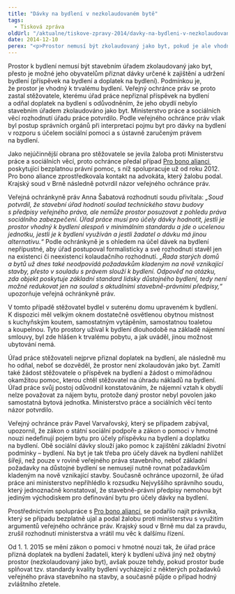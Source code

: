 ```yaml
---
title: "Dávky na bydlení v nezkolaudovaném bytě"
tags:
  - Tisková zpráva
oldUrl: "/aktualne/tiskove-zpravy-2014/davky-na-bydleni-v-nezkolaudovanem-byte"
date: 2014-12-10
perex: "<p>Prostor nemusí být zkolaudovaný jako byt, pokud je ale vhodný k trvalému bydlení, je možné jeho obyvatelům přiznat příspěvek na bydlení a doplatek na bydlení. Krajský soud v Brně potvrdil názor veřejného ochránce práv v žalobě stěžovatele proti Ministerstvu práce a sociálních věcí. Od 1. ledna 2015 už bude tato možnost přímo v zákoně o pomoci v hmotné nouzi.</p>"
---
```


<!-- imported from the old website -->

<p>Prostor k bydlení nemusí být stavebním úřadem zkolaudovaný jako byt, přesto je možné jeho obyvatelům přiznat dávky určené k zajištění a udržení bydlení (příspěvek na bydlení a doplatek na bydlení). Podmínkou je, že prostor je vhodný k trvalému bydlení. Veřejný ochránce práv se proto zastal stěžovatele, kterému úřad práce nepřiznal příspěvek na bydlení a odňal doplatek na bydlení s odůvodněním, že jeho obydlí nebylo stavebním úřadem zkolaudováno jako byt. Ministerstvo práce a sociálních věcí rozhodnutí úřadu práce potvrdilo. Podle veřejného ochránce práv však byl postup správních orgánů při interpretaci pojmu byt pro dávky na bydlení v rozporu s účelem sociální pomoci a s ústavně zaručeným právem na bydlení. </p><p>Jako nejúčinnější obrana pro stěžovatele se jevila žaloba proti Ministerstvu práce a sociálních věcí, proto ochránce předal případ <a title="Otevření do nového okna" href="http://www.probonoaliance.cz/cz/" target="_blank">Pro bono alianci </a> <img alt="" src="https://www.ochrance.cz/typo3/ext/od_linkdesc/icons/external.gif" class="od_linkdesc_icon_external" />poskytující bezplatnou právní pomoc, s níž spolupracuje už od roku 2012. Pro bono aliance zprostředkovala kontakt na advokáta, který žalobu podal. Krajský soud v Brně následně potvrdil názor veřejného ochránce práv.</p><p>Veřejná ochránkyně práv Anna Šabatová rozhodnutí soudu přivítala: <em>„Soud potvrdil, že stavební úřad hodnotí soulad technického stavu budovy s předpisy veřejného práva, ale nemůže prostor posuzovat z pohledu práva sociálního zabezpečení. Úřad práce musí pro účely dávky hodnotit, jestli je prostor vhodný k bydlení alespoň v minimálním standardu a jde o ucelenou jednotku, jestli je k bydlení využíván a jestli žadatel o dávku má jinou alternativu.“</em> Podle ochránkyně je s ohledem na účel dávek na bydlení nepřípustné, aby úřad postupoval formalisticky a své rozhodnutí stavěl jen na existenci či neexistenci kolaudačního rozhodnutí. <em>„Řada starých domů a bytů už dnes také neodpovídá požadavkům kladeným na nově vznikající stavby, přesto v souladu s právem slouží k bydlení. Odpověď na otázku, zda objekt poskytuje základní standard lidsky důstojného bydlení, tedy není možné redukovat jen na soulad s aktuálními stavebně-právními předpisy,“</em> upozorňuje veřejná ochránkyně práv.</p><p>V tomto případě stěžovatel bydlel v suterénu domu upraveném k bydlení. K dispozici měl velkým oknem dostatečně osvětlenou obytnou místnost s kuchyňským koutem, samostatným vytápěním, samostatnou toaletou a koupelnou. Tyto prostory užíval k bydlení dlouhodobě na základě nájemní smlouvy, byl zde hlášen k trvalému pobytu, a jak uváděl, jinou možnost ubytování nemá. </p><p>Úřad práce stěžovateli nejprve přiznal doplatek na bydlení, ale následně mu ho odňal, neboť se dozvěděl, že prostor není zkolaudován jako byt. Zamítl také žádost stěžovatele o příspěvek na bydlení a žádost o mimořádnou okamžitou pomoc, kterou chtěl stěžovatel na úhradu nákladů na bydlení. Úřad práce svůj postoj odůvodnil konstatováním, že nájemní vztah k obydlí nelze považovat za nájem bytu, protože daný prostor nebyl povolen jako samostatná bytová jednotka. Ministerstvo práce a sociálních věcí tento názor potvrdilo.</p><p>Veřejný ochránce práv Pavel Varvařovský, který se případem zabýval, upozornil, že zákon o státní sociální podpoře a zákon o pomoci v hmotné nouzi nedefinují pojem bytu pro účely příspěvku na bydlení a doplatku na bydlení. Obě sociální dávky slouží jako pomoc k zajištění základní životní podmínky – bydlení. Na byt je tak třeba pro účely dávek na bydlení nahlížet šířeji, než pouze v rovině veřejného práva stavebního, neboť základní požadavky na důstojné bydlení se nemusejí nutně rovnat požadavkům kladeným na nově vznikající stavby. Současně ochránce upozornil, že úřad práce ani ministerstvo nepřihlédlo k rozsudku Nejvyššího správního soudu, který jednoznačně konstatoval, že stavebně-právní předpisy nemohou být jediným východiskem pro definování bytu pro účely dávky na bydlení.</p><p>Prostřednictvím spolupráce s <a title="Otevření do nového okna" href="http://www.probonoaliance.cz/cz/" target="_blank">Pro bono aliancí </a> <img alt="" src="https://www.ochrance.cz/typo3/ext/od_linkdesc/icons/external.gif" class="od_linkdesc_icon_external" />se podařilo najít právníka, který se případu bezplatně ujal a podal žalobu proti ministerstvu s využitím argumentů veřejného ochránce práv. Krajský soud v Brně mu dal za pravdu, zrušil rozhodnutí ministerstva a vrátil mu věc k dalšímu řízení.</p><p>Od 1. 1. 2015 se mění zákon o pomoci v hmotné nouzi tak, že úřad práce přizná doplatek na bydlení žadateli, který k bydlení užívá jiný než obytný prostor (nezkolaudovaný jako byt), avšak pouze tehdy, pokud prostor bude splňovat tzv. standardy kvality bydlení vycházející z některých požadavků veřejného práva stavebního na stavby, a současně půjde o případ hodný zvláštního zřetele.</p>

